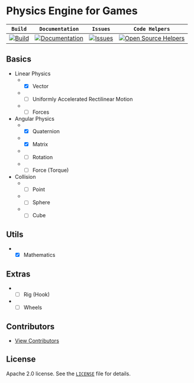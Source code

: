 # Physics Engine for Games

| **`Build`** | **`Documentation`** | **`Issues`** | **`Code Helpers`** |
| --- | --- | --- | --- |
| [![Build](https://travis-ci.org/marcelochaves95/physics-engine.svg?branch=master)](https://travis-ci.org/marcelochaves95/physics-engine) | [![Documentation](https://img.shields.io/badge/docs-wiki-blue.svg)](https://github.com/marcelochaves95/physics-engine/wiki) | [![Issues](https://img.shields.io/github/issues/marcelochaves95/physics-engine.svg)](https://github.com/marcelochaves95/physics-engine/issues) | [![Open Source Helpers](https://www.codetriage.com/marcelochaves95/physics-engine/badges/users.svg)](https://www.codetriage.com/marcelochaves95/physics-engine)

## Basics
- Linear Physics
   - - [x] Vector
   - - [ ] Uniformly Accelerated Rectilinear Motion
   - - [ ] Forces

- Angular Physics
   - - [x] Quaternion
   - - [x] Matrix
   - - [ ] Rotation
   - - [ ] Force (Torque)

- Collision
   - - [ ] Point
   - - [ ] Sphere
   - - [ ] Cube

## Utils
   - - [x] Mathematics
   
## Extras
   - - [ ] Rig (Hook)
   - - [ ] Wheels

## Contributors
 - [View Contributors](https://github.com/marcelochaves95/physics-engine/graphs/contributors)

## License
Apache 2.0 license. See the [`LICENSE`](LICENSE) file for details.
